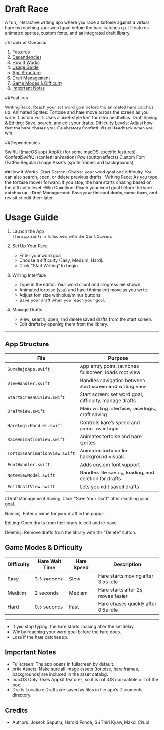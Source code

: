 #  Draft Race
A fun, interactive writing app where you race a tortoise against a virtual hare by reaching your word goal before the hare catches up. It features animated sprites, custom fonts, and an integrated draft library.

##Table of Contents
1. [Features](#features)
2. [Dependencies](#dependencies)
3. [How It Works](#how-it-works)
4. [Usage Guide](#usage-guide)
5. [App Structure](#app-structure)
6. [Draft Management](#draft-management)
7. [Game Modes & Difficulty](#game-modes--difficulty)
8. [Important Notes](#important-notes)
                               

##Features

Writing Race: Reach your set word goal before the animated hare catches up.
Animated Sprites: Tortoise and hare move across the screen as you write.
Custom Font: Uses a pixel-style font for retro aesthetics.
Draft Saving & Editing: Save, search, and edit your drafts.
Difficulty Levels: Adjust how fast the hare chases you.
Celebratory Confetti: Visual feedback when you win.

##Dependencies

SwiftUI (macOS app)
AppKit (for some macOS-specific features)
ConfettiSwiftUI (confetti animation)
Pow (button effects)
Custom Font (FatPix-Regular)
Image Assets (sprite frames and backgrounds)


##How It Works
-Start Screen: Choose your word goal and difficulty. You can also search, open, or delete previous drafts.
-Writing Race: As you type, the tortoise moves forward. If you stop, the hare starts chasing based on the difficulty level.
-Win Condition: Reach your word goal before the hare catches up.
-Draft Management: Save your finished drafts, name them, and revisit or edit them later.

# Usage Guide

1. Launch the App  
   The app starts in fullscreen with the Start Screen.

2. Set Up Your Race  
   - Enter your word goal.
   - Choose a difficulty (Easy, Medium, Hard).
   - Click "Start Writing" to begin.

3. Writing Interface 
   - Type in the editor. Your word count and progress are shown.
   - Animated tortoise (you) and hare (Animated) move as you write.
   - Adjust font size with plus/minus buttons.
   - Save your draft when you reach your goal.

4. Manage Drafts  
   - View, search, open, and delete saved drafts from the start screen.
   - Edit drafts by opening them from the library.

---
## App Structure

| File                          | Purpose                                                    |
|-------------------------------|------------------------------------------------------------|
| `SumahajoApp.swift`           | App entry point, launches fullscreen, loads root view      |
| `ViewHandler.swift`           | Handles navigation between start screen and writing view   |
| `StartScreenUIView.swift`     | Start screen: set word goal, difficulty, manage drafts     |
| `DraftView.swift`             | Main writing interface, race logic, draft saving           |
| `HareLogicHandler.swift`      | Controls hare’s speed and game-over logic                  |
| `RaceAnimationView.swift`     | Animates tortoise and hare sprites                         |
| `TortoiseAnimationView.swift` | Animates tortoise for background visuals                   |
| `FontHandler.swift`           | Adds custom font support                                   |
| `NoteViewModel.swift`         | Handles file saving, loading, and deletion for drafts      |
| `EditDraftView.swift`         | Lets you edit saved drafts                                 |

#Draft Management
Saving: Click "Save Your Draft" after reaching your goal.

Naming: Enter a name for your draft in the popup.

Editing: Open drafts from the library to edit and re-save.

Deleting: Remove drafts from the library with the "Delete" button.


## Game Modes & Difficulty

| Difficulty | Hare Wait Time | Hare Speed | Description                           |
|------------|----------------|-------------|--------------------------------------|
| Easy       | 3.5 seconds    | Slow        | Hare starts moving after 3.5s idle   |
| Medium     | 2 seconds      | Medium      | Hare starts after 2s, moves faster   |
| Hard       | 0.5 seconds    | Fast        | Hare chases quickly after 0.5s idle  |
------------------------------------------------------------------------------------
- If you stop typing, the hare starts chasing after the set delay.
- Win by reaching your word goal before the hare does.
- Lose if the hare catches up.

## Important Notes

- Fullscreen: The app opens in fullscreen by default.
- prite Assets: Make sure all image assets (tortoise, hare frames, backgrounds) are included in the asset catalog.
- macOS Only: Uses AppKit features, so it is not iOS compatible out of the box.
- Drafts Location: Drafts are saved as files in the app’s Documents directory.


## Credits

- Authors: Joseph Saputra, Harold Ponce, Su Thiri Kyaw, Makol Chuol
